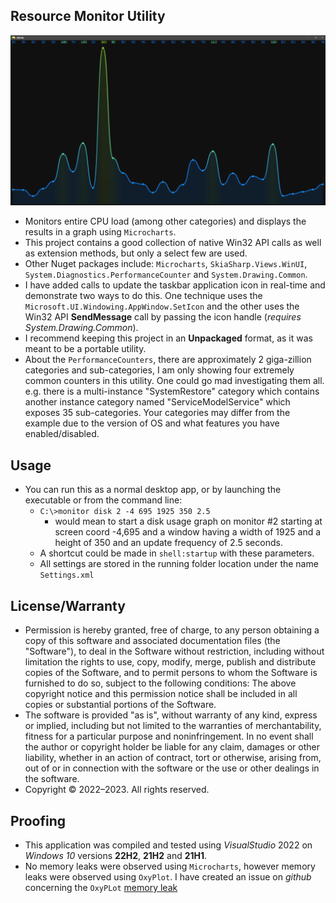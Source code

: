 ## Resource Monitor Utility

![Example Picture](./ScreenShot.png)

* Monitors entire CPU load (among other categories) and displays the results in a graph using `Microcharts`. 
* This project contains a good collection of native Win32 API calls as well as extension methods, but only a select few are used.
* Other Nuget packages include: `Microcharts`, `SkiaSharp.Views.WinUI`, `System.Diagnostics.PerformanceCounter` and `System.Drawing.Common`. 
* I have added calls to update the taskbar application icon in real-time and demonstrate two ways to do this.
  One technique uses the `Microsoft.UI.Windowing.AppWindow.SetIcon` and the other uses the Win32 API **SendMessage** call by passing the icon handle (*requires System.Drawing.Common*).
* I recommend keeping this project in an **Unpackaged** format, as it was meant to be a portable utility.
* About the `PerformanceCounters`, there are approximately 2 giga-zillion categories and sub-categories, I am only showing four 
  extremely common counters in this utility. One could go mad investigating them all. e.g. there is a multi-instance
  "SystemRestore" category which contains another instance category named "ServiceModelService" which exposes 35 sub-categories.
  Your categories may differ from the example due to the version of OS and what features you have enabled/disabled.

## Usage
* You can run this as a normal desktop app, or by launching the executable or from the command line:
    - ```C:\>monitor disk 2 -4 695 1925 350 2.5```
        - would mean to start a disk usage graph on monitor #2 starting at screen coord -4,695
          and a window having a width of 1925 and a height of 350 and an update frequency of 2.5 seconds.
    - A shortcut could be made in `shell:startup` with these parameters.
    - All settings are stored in the running folder location under the name `Settings.xml`

## License/Warranty
* Permission is hereby granted, free of charge, to any person obtaining a copy of this software and associated documentation files (the "Software"), to deal in the Software without restriction, including without limitation the rights to use, copy, modify, merge, publish and distribute copies of the Software, and to permit persons to whom the Software is furnished to do so, subject to the following conditions: The above copyright notice and this permission notice shall be included in all copies or substantial portions of the Software.
* The software is provided "as is", without warranty of any kind, express or implied, including but not limited to the warranties of merchantability, fitness for a particular purpose and noninfringement. In no event shall the author or copyright holder be liable for any claim, damages or other liability, whether in an action of contract, tort or otherwise, arising from, out of or in connection with the software or the use or other dealings in the software.
* Copyright © 2022–2023. All rights reserved.

## Proofing
* This application was compiled and tested using *VisualStudio* 2022 on *Windows 10* versions **22H2**, **21H2** and **21H1**.
* No memory leaks were observed using `Microcharts`, however memory leaks were observed using `OxyPlot`.
  I have created an issue on *github* concerning the `OxyPLot` [memory leak](https://github.com/oxyplot/oxyplot/issues/2025)


